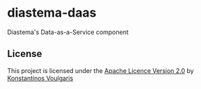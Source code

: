# diastema-daas
Diastema's Data-as-a-Service component

## License
This project is licensed under the [Apache Licence Version 2.0](LICENSE) by [Konstantinos Voulgaris](mailto:konstantinos@voulgaris.info)
